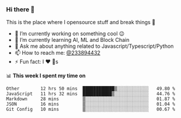 ### Hi there 👋

<!--
**a233894432/a233894432** is a ✨ _special_ ✨ repository because its `README.md` (this file) appears on your GitHub profile.

Here are some ideas to get you started:

- 🔭 I’m currently working on ...
- 🌱 I’m currently learning ...
- 👯 I’m looking to collaborate on ...
- 🤔 I’m looking for help with ...
- 💬 Ask me about ...
- 📫 How to reach me: ...
- 😄 Pronouns: ...
- ⚡ Fun fact: ...
-->
 
 
This is the place where I opensource stuff and break things :rofl:

- 🔭 I’m currently working on something cool :wink:
- 🌱 I’m currently learning AI, ML and Block Chain
- 💬 Ask me about anything related to Javascript/Typescript/Python
- 📫 How to reach me: [@233894432](https://twitter.com/233894432)
- ⚡ Fun fact: I :heart: :dog:s

📊 **This week I spent my time on**
<!--START_SECTION:waka-->
```text
Other        12 hrs 50 mins  ████████████▒░░░░░░░░░░░░   49.80 % 
JavaScript   11 hrs 32 mins  ███████████▒░░░░░░░░░░░░░   44.76 % 
Markdown     28 mins         ▒░░░░░░░░░░░░░░░░░░░░░░░░   01.87 % 
JSON         16 mins         ▒░░░░░░░░░░░░░░░░░░░░░░░░   01.04 % 
Git Config   10 mins         ▒░░░░░░░░░░░░░░░░░░░░░░░░   00.67 % 
```
<!--END_SECTION:waka-->
